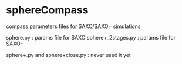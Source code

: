 # sphereCompass
compass parameters files for SAXO/SAXO+ simulations

sphere.py : params file for SAXO
sphere+_2stages.py : params file for SAXO+

sphere+.py and sphere+close.py : never used it yet
